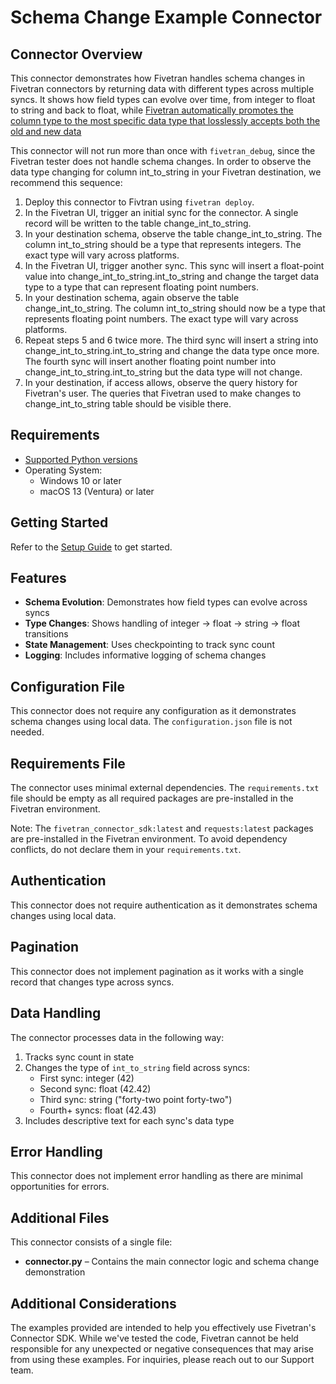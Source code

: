 # Schema Change Example Connector

## Connector Overview

This connector demonstrates how Fivetran handles schema changes in Fivetran connectors by returning data with different types across multiple syncs. It shows how field types can evolve over time, from integer to float to string and back to float, while [Fivetran automatically promotes the column type to the most specific data type that losslessly accepts both the old and new data](https://fivetran.com/docs/core-concepts#changingdatatype)

This connector will not run more than once with ```fivetran_debug```, since the Fivetran tester does not handle schema changes. In order to observe the data type changing for column int_to_string in your Fivetran destination, we recommend this sequence: 
1. Deploy this connector to Fivtran using `fivetran deploy`.
2. In the Fivetran UI, trigger an initial sync for the connector. A single record will be written to the table change_int_to_string. 
3. In your destination schema, observe the table change_int_to_string. The column int_to_string should be a type that represents integers. The exact type will vary across platforms.
4. In the Fivetran UI, trigger another sync. This sync will insert a float-point value into change_int_to_string.int_to_string and change the target data type to a type that can represent floating point numbers.
5. In your destination schema, again observe the table change_int_to_string. The column int_to_string should now be a type that represents floating point numbers. The exact type will vary across platforms.
6. Repeat steps 5 and 6 twice more. The third sync will insert a string into change_int_to_string.int_to_string and change the data type once more. The fourth sync will insert another floating point number into change_int_to_string.int_to_string but the data type will not change.
7. In your destination, if access allows, observe the query history for Fivetran's user. The queries that Fivetran used to make changes to change_int_to_string table should be visible there.


## Requirements

* [Supported Python versions](https://github.com/fivetran/fivetran_connector_sdk/blob/main/README.md#requirements)   
* Operating System:  
  * Windows 10 or later  
  * macOS 13 (Ventura) or later

## Getting Started

Refer to the [Setup Guide](https://fivetran.com/docs/connectors/connector-sdk/setup-guide) to get started.

## Features

* **Schema Evolution**: Demonstrates how field types can evolve across syncs
* **Type Changes**: Shows handling of integer → float → string → float transitions
* **State Management**: Uses checkpointing to track sync count
* **Logging**: Includes informative logging of schema changes

## Configuration File

This connector does not require any configuration as it demonstrates schema changes using local data. The `configuration.json` file is not needed.

## Requirements File

The connector uses minimal external dependencies. The `requirements.txt` file should be empty as all required packages are pre-installed in the Fivetran environment.

Note: The `fivetran_connector_sdk:latest` and `requests:latest` packages are pre-installed in the Fivetran environment. To avoid dependency conflicts, do not declare them in your `requirements.txt`.

## Authentication

This connector does not require authentication as it demonstrates schema changes using local data.

## Pagination

This connector does not implement pagination as it works with a single record that changes type across syncs.

## Data Handling

The connector processes data in the following way:
1. Tracks sync count in state
2. Changes the type of `int_to_string` field across syncs:
   - First sync: integer (42)
   - Second sync: float (42.42)
   - Third sync: string ("forty-two point forty-two")
   - Fourth+ syncs: float (42.43)
3. Includes descriptive text for each sync's data type

## Error Handling

This connector does not implement error handling as there are minimal opportunities for errors.

## Additional Files

This connector consists of a single file:
* **connector.py** – Contains the main connector logic and schema change demonstration

## Additional Considerations

The examples provided are intended to help you effectively use Fivetran's Connector SDK. While we've tested the code, Fivetran cannot be held responsible for any unexpected or negative consequences that may arise from using these examples. For inquiries, please reach out to our Support team. 
